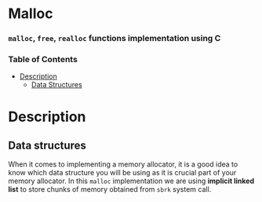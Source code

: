 # Malloc
### `malloc`, `free`, `realloc` functions implementation using C


### Table of Contents
- [Description](#description)
  - [Data Structures](#Data)


# Description
## Data structures
When it comes to implementing a memory allocator, it is a good idea to know which data structure you will be using as it is crucial part of your memory allocator.
In this `malloc` implementation we are using **implicit linked list** to store chunks of memory obtained from `sbrk` system call.

